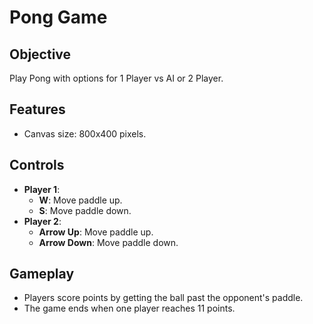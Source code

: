 # Pong Game

## Objective
Play Pong with options for 1 Player vs AI or 2 Player.

## Features
- Canvas size: 800x400 pixels.

## Controls
- **Player 1**:
  - **W**: Move paddle up.
  - **S**: Move paddle down.
- **Player 2**:
  - **Arrow Up**: Move paddle up.
  - **Arrow Down**: Move paddle down.

## Gameplay
- Players score points by getting the ball past the opponent's paddle.
- The game ends when one player reaches 11 points.
